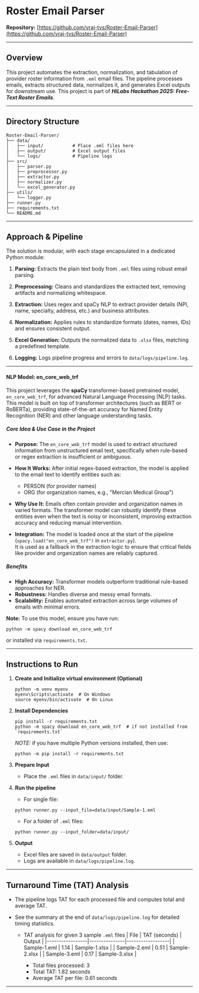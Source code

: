 # Roster Email Parser

**Repository:** [https://github.com/vraj-tvs/Roster-Email-Parser](https://github.com/vraj-tvs/Roster-Email-Parser)

---

## Overview

This project automates the extraction, normalization, and tabulation of provider roster information from `.eml` email files. The pipeline processes emails, extracts structured data, normalizes it, and generates Excel outputs for downstream use.
This project is part of **_HiLabs Hackathon 2025: Free-Text Roster Emails_**.

---

## Directory Structure

    Roster-Email-Parser/
    ├── data/
    │   ├── input/           # Place .eml files here
    │   ├── output/          # Excel output files
    │   └── logs/            # Pipeline logs
    ├── src/
    │   ├── parser.py
    │   ├── preprocessor.py
    │   ├── extractor.py
    │   ├── normalizer.py
    │   └── excel_generator.py
    ├── utils/
    │   └── logger.py
    ├── runner.py
    ├── requirements.txt
    └── README.md

---

## Approach & Pipeline

The solution is modular, with each stage encapsulated in a dedicated Python module:

1. **Parsing:** Extracts the plain text body from `.eml` files using robust email parsing.

2. **Preprocessing:** Cleans and standardizes the extracted text, removing artifacts and normalizing whitespace.

3. **Extraction:** Uses regex and spaCy NLP to extract provider details (NPI, name, specialty, address, etc.) and business attributes.

4. **Normalization:** Applies rules to standardize formats (dates, names, IDs) and ensures consistent output.

5. **Excel Generation:** Outputs the normalized data to `.xlsx` files, matching a predefined template.

6. **Logging:** Logs pipeline progress and errors to `data/logs/pipeline.log`.

---

#### NLP Model: en_core_web_trf

This project leverages the **spaCy** transformer-based pretrained model, `en_core_web_trf`, for advanced Natural Language Processing (NLP) tasks. This model is built on top of transformer architectures (such as BERT or RoBERTa), providing state-of-the-art accuracy for Named Entity Recognition (NER) and other language understanding tasks.

##### Core Idea & Use Case in the Project

- **Purpose:** The `en_core_web_trf` model is used to extract structured information from unstructured email text, specifically when rule-based or regex extraction is insufficient or ambiguous.

- **How It Works:** After initial regex-based extraction, the model is applied to the email text to identify entities such as:

  - PERSON (for provider names)
  - ORG (for organization names, e.g., "Mercian Medical Group")

- **Why Use It:** Emails often contain provider and organization names in varied formats. The transformer model can robustly identify these entities even when the text is noisy or inconsistent, improving extraction accuracy and reducing manual intervention.

- **Integration:** The model is loaded once at the start of the pipeline (`spacy.load("en_core_web_trf")` in `extractor.py`).  
  It is used as a fallback in the extraction logic to ensure that critical fields like provider and organization names are reliably captured.

##### Benefits

- **High Accuracy:** Transformer models outperform traditional rule-based approaches for NER.
- **Robustness:** Handles diverse and messy email formats.
- **Scalability:** Enables automated extraction across large volumes of emails with minimal errors.

**Note:** To use this model, ensure you have run:
```
python -m spacy download en_core_web_trf
```
or installed via `requirements.txt`.

---

## Instructions to Run

1. **Create and Initialize virtual environment (Optional)**

   ```
   python -m venv myenv
   myenv\Scripts\activate  # On Windows
   source myenv/bin/activate  # On Linux
   ```

2. **Install Dependencies**

   ```
   pip install -r requirements.txt
   python -m spacy download en_core_web_trf  # if not installed from `requirements.txt`
   ```

   _NOTE:_ if you have multiple Python versions installed, then use:

   ```
   python -m pip install -r requirements.txt
   ```

3. **Prepare Input**

   - Place the `.eml` files in `data/input/` folder.

4. **Run the pipeline**

   - For single file:

   ```
   python runner.py --input_file=data/input/Sample-1.eml
   ```

   - For a folder of `.eml` files:

   ```
   python runner.py --input_folder=data/input/
   ```

5. **Output**
   - Excel files are saved in `data/output` folder.
   - Logs are available in `data/logs/pipeline.log`.

---

## Turnaround Time (TAT) Analysis

- The pipeline logs TAT for each processed file and computes total and average TAT.
- See the summary at the end of `data/logs/pipeline.log` for detailed timing statistics.

  - TAT analysis for given 3 sample `.eml` files
    | File | TAT (seconds) | Output |
    |-----------------|---------------|------------------|
    | Sample-1.eml | 1.14 | Sample-1.xlsx |
    | Sample-2.eml | 0.51 | Sample-2.xlsx |
    | Sample-3.eml | 0.17 | Sample-3.xlsx |

    - Total files processed: 3
    - Total TAT: 1.82 seconds
    - Average TAT per file: 0.61 seconds

---
